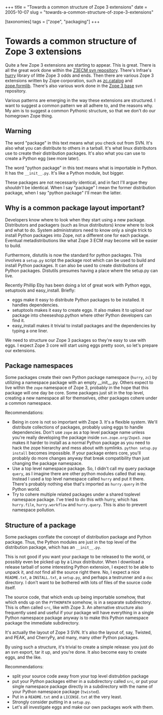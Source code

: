 +++
title = "Towards a common structure of Zope 3 extensions"
date = 2005-10-07
slug = "towards-a-common-structure-of-zope-3-extensions"

[taxonomies]
tags = ["zope", "packaging"]
+++

# Towards a common structure of Zope 3 extensions

Quite a few Zope 3 extensions are starting to appear. This is great.
There is all the great work done within the [Z3ECM svn
repository](http://svn.nuxeo.org/trac/pub/browser/z3lab/). There's
Infrae's [hurry](http://codespeak.net/svn/z3/hurry/trunk) library of
little Zope 3 odds and ends. Then there are various Zope 3 extensions
written by Zope corporation, such as
[zc.catalog](http://svn.zope.org/Sandbox/zc/catalog) and
[zope.formlib](http://svn.zope.org/zope.formlib). There's also various
work done in the [Zope 3 base](http://codespeak.net/svn/z3) svn
repository.

Various patterns are emerging in the way these extensions are
structured. I want to suggest a common pattern we all adhere to, and the
reasons why. My aim is to suggest a common Pythonic structure, so that
we don't do our homegrown Zope thing.

## Warning

The word "package" in this text means what you check out from SVN. It's
also what you can distribute to others in a tarball. It's what linux
distributors use to create their distribution packages. It's also what
you can use to create a Python egg (see more later).

The word "python package" in this text means what is importable in
Python. It has the `__init__.py`. It's like a Python module, but bigger.

These packages are not necessarily identical, and in fact I'll argue
they *shouldn't* be identical. When I say "package" I mean the former
distribution package, when I say "python package" I'll mean the latter.

## Why is a common package layout important?

Developers know where to look when they start using a new package.
Distributors and packagers (such as linux distributors) know where to
look and what to do. System administrators need to know only a single
trick to install Python packages into Zope, not a different one for each
package. Eventual metadistributions like what Zope 3 ECM may become will
be easier to build.

Furthermore, distutils is now the standard for python packages. This
involves a `setup.py` script the package root which can be used to build
and install Python packages. It can also be used to create distributions
of Python packages. Distutils presumes having a place where the setup.py
can live.

Recently Phillip Eby has been doing a lot of great work with Python
eggs, setuptools and easy_install. Briefly:

- eggs make it easy to distribute Python packages to be installed. It
  handles dependencies.
- setuptools makes it easy to create eggs. It also makes it to upload
  our package into cheeseshop.python where other Python developers can
  find it.
- easy_install makes it trivial to install packages and the dependencies
  by typing a one liner.

We need to structure our Zope 3 packages so they're easy to use with
eggs. I expect Zope 3 core will start using eggs pretty soon, so let's
prepare our extensions.

## Package namespaces

Some packages create their own Python package namespace (`hurry`, `zc`)
by utilizing a namespace package with an empty
<span class="title-ref">\_\_init\_\_.py</span>. Others expect to live
within the `zope` namespace of Zope 3, probably in the hope that this
package will one day be core. Some packages just sit in the top level,
creating a new namespace all for themselves, other packages cohere under
a common namespace.

Recommendations:

- Being in core is not so important with Zope 3. It's a flexible system.
  We'll distribute collections of packages, probably using eggs to
  handle dependencies. Don't use `zope` as a top level package name
  unless you're really developing the package inside
  `svn.zope.org/Zope3`. `zope` makes it harder to install as a normal
  Python package as you need to hack the zope hierarchy and mess about
  with symlinks. `python setup.py install` becomes impossible. If your
  package enters core, you'll probably do more changes anyway that break
  compatibility than just changing the package namespace.
- Use a top level namespace package. So, I didn't call my query package
  `query`, as I imagine there are other python modules called that way.
  Instead I used a top level namespace called `hurry` and put it there.
  There's probably nothing else that's imported as `hurry.query` in the
  Python world.
- Try to cohere multiple related packages under a shared toplevel
  namespace package. I've tried to do this with hurry, which has
  `hurry.file`, `hurry.workflow` and `hurry.query`. This is also to
  prevent namespace pollution.

## Structure of a package

Some packages conflate the concept of distribution package and Python
package. Thus, the Python modules are just in the top level of the
distribution package, which has an `__init__.py`.

This is not good if you want your package to be released to the world,
or possibly even be picked up by a Linux distributor. When I download a
release tarball of some interesting Python extension, I expect to be
able to unpack it, and *not* find all the source right there. No, I
expect a nice `README.txt`, a `INSTALL.txt`, a `setup.py`, and perhaps a
testrunner and a `doc` directory. I don't want to be bothered with lots
of files of the source code itself.

The source code, that which ends up being importable somehow, that which
ends up on the `PYTHONPATH` somehow, is in a separate subdirectory. This
is often called `src`, like with Zope 3. An alternative structure also
frequently used and useful if your package will have everything in a
single Python namespace package anyway is to make this Python namespace
package the immediate subdirectory.

It's actually the layout of Zope 3 SVN. It's also the layout of, say,
Twisted, and PEAK, and CherryPy, and many, many other Python packages.

By using such a structure, it's trivial to create a simple release: you
just do an svn export, tar it up, and you're done. It also become easy
to create eggs, and the like.

Recommendations:

- split your source code away from your top level distrubtion package
- put your Python packages either in a subdirectory called `src`, or put
  your single namespace package directly in a subdirectory with the name
  of your Python namespace package (`twisted`).
- Put in a `README.txt` and a `LICENSE.txt` at the very least.
- Strongly consider putting in a `setup.py`.
- Let's all investigate eggs and make our own packages work with them.
